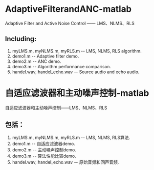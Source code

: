 # AdaptiveFilterandANC-matlab
Adaptive Filter and Active Noise Control —— LMS、NLMS、RLS
## Including:
1. myLMS.m, myNLMS.m, myRLS.m -- LMS, NLMS, RLS algorithm.
2. demo1.m -- Adaptive filter demo.
3. demo2.m -- ANC demo.
4. demo3.m -- Algorithm performance comparison.
4. handel.wav, handel_echo.wav -- Source audio and echo audio.

# 自适应滤波器和主动噪声控制-matlab
自适应滤波器和主动噪声控制——LMS、NLMS、RLS
## 包括：
1. myLMS.m, myNLMS.m, myRLS.m -- LMS, NLMS, RLS算法.
2. demo1.m -- 自适应滤波器demo.
3. demo2.m -- 主动噪声控制demo.
4. demo3.m -- 算法性能比较demo.
4. handel.wav, handel_echo.wav -- 原始音频和回声音频.
